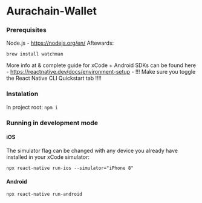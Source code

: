 # Aurachain-Wallet

### Prerequisites

Node.js - https://nodejs.org/en/
Aftewards:
``` brew install node
brew install watchman 
```

More info at & complete guide for xCode + Android SDKs can be found here - https://reactnative.dev/docs/environment-setup - !!! Make sure you toggle the React Native CLI Quickstart tab !!!!

### Instalation

In project root:
``` npm i ```

### Running in development mode

#### iOS

The simulator flag can be changed with any device you already have installed in your xCode simulator:

``` npx react-native run-ios --simulator="iPhone 8" ```

#### Android 

``` npx react-native run-android ```

